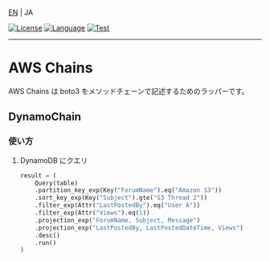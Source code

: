 [EN](./README.md) | JA

[![License](https://img.shields.io/badge/Apache-2.0-D22128?logo=apache)](LICENSE)
[![Language](https://img.shields.io/badge/Python-3.9-3776AB?logo=python)](https://hub.docker.com/layers/library/python/3.9/images/sha256-c65dadac8789fed40962578392e99a0528dcb868442c75d144e68ba858984837?context=explore)
[![Test](https://github.com/44103/awschains/actions/workflows/test.yml/badge.svg)](https://github.com/44103/awschains/actions/workflows/test.yml)

---

# AWS Chains

AWS Chains は boto3 をメソッドチェーンで記述するためのラッパーです。

## DynamoChain

### 使い方

1. DynamoDB にクエリ
   ```python
   result = (
       Query(table)
       .partition_key_exp(Key("ForumName").eq("Amazon S3"))
       .sort_key_exp(Key("Subject").gte("S3 Thread 2"))
       .filter_exp(Attr("LastPostedBy").eq("User A"))
       .filter_exp(Attr("Views").eq(1))
       .projection_exp("ForumName, Subject, Message")
       .projection_exp("LastPostedBy, LastPostedDateTime, Views")
       .desc()
       .run()
   )
   ```
